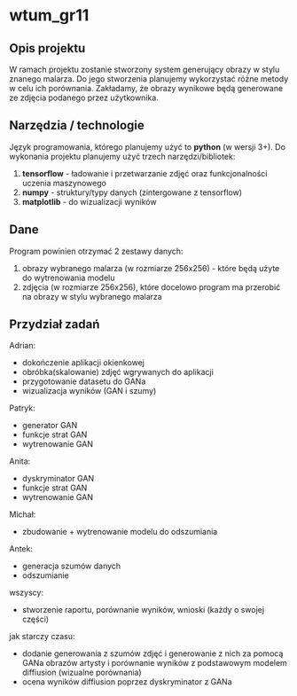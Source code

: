 # wtum_gr11
## Opis projektu
W ramach projektu zostanie stworzony system generujący obrazy w stylu znanego malarza. Do jego stworzenia planujemy wykorzystać różne metody w celu ich porównania. Zakładamy, że obrazy wynikowe będą generowane ze zdjęcia podanego przez użytkownika.

## Narzędzia / technologie

Język programowania, którego planujemy użyć to **python** (w wersji 3+). Do wykonania projektu planujemy użyć trzech narzędzi/bibliotek:

1. **tensorflow** - ładowanie i przetwarzanie zdjęć oraz funkcjonalności uczenia maszynowego
2. **numpy** - struktury/typy danych (zintergowane z tensorflow)
3. **matplotlib** - do wizualizacji wyników

## Dane
Program powinien otrzymać 2 zestawy danych:
1. obrazy wybranego malarza (w rozmiarze 256x256) - które będą użyte do wytrenowania modelu
2. zdjęcia (w rozmiarze 256x256), które docelowo program ma przerobić na obrazy w stylu wybranego malarza

## Przydział zadań
Adrian:
- dokończenie aplikacji okienkowej
- obróbka(skalowanie) zdjęć wgrywanych do aplikacji
- przygotowanie datasetu do GANa
- wizualizacja wyników (GAN i szumy)

Patryk:
- generator GAN
- funkcje strat GAN
- wytrenowanie GAN

Anita:
- dyskryminator GAN
- funkcje strat GAN
- wytrenowanie GAN

Michał:
- zbudowanie + wytrenowanie modelu do odszumiania

Antek:
- generacja szumów danych
- odszumianie

wszyscy:
- stworzenie raportu, porównanie wyników, wnioski (każdy o swojej części)

jak starczy czasu:
- dodanie generowania z szumów zdjęć i generowanie z nich za pomocą GANa obrazów artysty i porównanie wyników z 
  podstawowym modelem diffiusion (wizualne porównania)
- ocena wyników diffiusion poprzez dyskryminator z GANa
